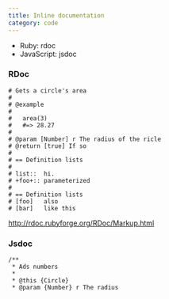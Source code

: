 ```yaml
---
title: Inline documentation
category: code
---
```


* Ruby: rdoc
* JavaScript: jsdoc

### RDoc

    # Gets a circle's area
    #
    # @example
    #
    #   area(3)
    #   #=> 28.27
    #
    # @param [Number] r The radius of the ricle
    # @return [true] If so
    #
    # == Definition lists
    #
    # list::  hi.
    # +foo+:: parameterized
    #
    # == Definition lists
    # [foo]   also
    # [bar]   like this

http://rdoc.rubyforge.org/RDoc/Markup.html

### Jsdoc

    /**
     * Ads numbers
     *
     * @this {Circle}
     * @param {Number} r The radius
